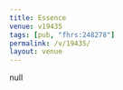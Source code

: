 ```yaml
---
title: Essence
venue: v19435
tags: [pub, "fhrs:248278"]
permalink: /v/19435/
layout: venue
---
```

null